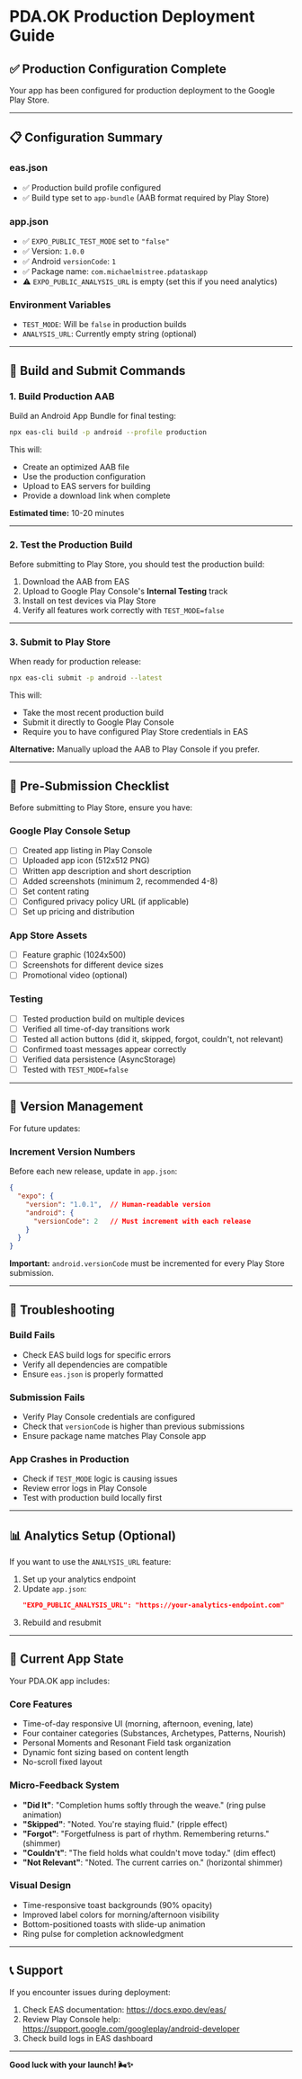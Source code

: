 # PDA.OK Production Deployment Guide

## ✅ Production Configuration Complete

Your app has been configured for production deployment to the Google Play Store.

---

## 📋 Configuration Summary

### **eas.json**
- ✅ Production build profile configured
- ✅ Build type set to `app-bundle` (AAB format required by Play Store)

### **app.json**
- ✅ `EXPO_PUBLIC_TEST_MODE` set to `"false"`
- ✅ Version: `1.0.0`
- ✅ Android `versionCode`: `1`
- ✅ Package name: `com.michaelmistree.pdataskapp`
- ⚠️ `EXPO_PUBLIC_ANALYSIS_URL` is empty (set this if you need analytics)

### **Environment Variables**
- `TEST_MODE`: Will be `false` in production builds
- `ANALYSIS_URL`: Currently empty string (optional)

---

## 🚀 Build and Submit Commands

### **1. Build Production AAB**

Build an Android App Bundle for final testing:

```bash
npx eas-cli build -p android --profile production
```

This will:
- Create an optimized AAB file
- Use the production configuration
- Upload to EAS servers for building
- Provide a download link when complete

**Estimated time:** 10-20 minutes

---

### **2. Test the Production Build**

Before submitting to Play Store, you should test the production build:

1. Download the AAB from EAS
2. Upload to Google Play Console's **Internal Testing** track
3. Install on test devices via Play Store
4. Verify all features work correctly with `TEST_MODE=false`

---

### **3. Submit to Play Store**

When ready for production release:

```bash
npx eas-cli submit -p android --latest
```

This will:
- Take the most recent production build
- Submit it directly to Google Play Console
- Require you to have configured Play Store credentials in EAS

**Alternative:** Manually upload the AAB to Play Console if you prefer.

---

## 📝 Pre-Submission Checklist

Before submitting to Play Store, ensure you have:

### **Google Play Console Setup**
- [ ] Created app listing in Play Console
- [ ] Uploaded app icon (512x512 PNG)
- [ ] Written app description and short description
- [ ] Added screenshots (minimum 2, recommended 4-8)
- [ ] Set content rating
- [ ] Configured privacy policy URL (if applicable)
- [ ] Set up pricing and distribution

### **App Store Assets**
- [ ] Feature graphic (1024x500)
- [ ] Screenshots for different device sizes
- [ ] Promotional video (optional)

### **Testing**
- [ ] Tested production build on multiple devices
- [ ] Verified all time-of-day transitions work
- [ ] Tested all action buttons (did it, skipped, forgot, couldn't, not relevant)
- [ ] Confirmed toast messages appear correctly
- [ ] Verified data persistence (AsyncStorage)
- [ ] Tested with `TEST_MODE=false`

---

## 🔄 Version Management

For future updates:

### **Increment Version Numbers**

Before each new release, update in `app.json`:

```json
{
  "expo": {
    "version": "1.0.1",  // Human-readable version
    "android": {
      "versionCode": 2   // Must increment with each release
    }
  }
}
```

**Important:** `android.versionCode` must be incremented for every Play Store submission.

---

## 🐛 Troubleshooting

### **Build Fails**
- Check EAS build logs for specific errors
- Verify all dependencies are compatible
- Ensure `eas.json` is properly formatted

### **Submission Fails**
- Verify Play Console credentials are configured
- Check that `versionCode` is higher than previous submissions
- Ensure package name matches Play Console app

### **App Crashes in Production**
- Check if `TEST_MODE` logic is causing issues
- Review error logs in Play Console
- Test with production build locally first

---

## 📊 Analytics Setup (Optional)

If you want to use the `ANALYSIS_URL` feature:

1. Set up your analytics endpoint
2. Update `app.json`:
   ```json
   "EXPO_PUBLIC_ANALYSIS_URL": "https://your-analytics-endpoint.com"
   ```
3. Rebuild and resubmit

---

## 🌟 Current App State

Your PDA.OK app includes:

### **Core Features**
- Time-of-day responsive UI (morning, afternoon, evening, late)
- Four container categories (Substances, Archetypes, Patterns, Nourish)
- Personal Moments and Resonant Field task organization
- Dynamic font sizing based on content length
- No-scroll fixed layout

### **Micro-Feedback System**
- **"Did It"**: "Completion hums softly through the weave." (ring pulse animation)
- **"Skipped"**: "Noted. You're staying fluid." (ripple effect)
- **"Forgot"**: "Forgetfulness is part of rhythm. Remembering returns." (shimmer)
- **"Couldn't"**: "The field holds what couldn't move today." (dim effect)
- **"Not Relevant"**: "Noted. The current carries on." (horizontal shimmer)

### **Visual Design**
- Time-responsive toast backgrounds (90% opacity)
- Improved label colors for morning/afternoon visibility
- Bottom-positioned toasts with slide-up animation
- Ring pulse for completion acknowledgment

---

## 📞 Support

If you encounter issues during deployment:

1. Check EAS documentation: https://docs.expo.dev/eas/
2. Review Play Console help: https://support.google.com/googleplay/android-developer
3. Check build logs in EAS dashboard

---

**Good luck with your launch! 🌬️✨**

